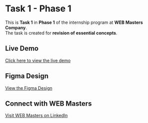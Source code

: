 # Task 1 - Phase 1

This is **Task 1** in **Phase 1** of the internship program at **WEB Masters Company**.  
The task is created for **revision of essential concepts**.

## Live Demo

[Click here to view the live demo](#)

## Figma Design

[View the Figma Design](https://www.figma.com/design/xlESOD0VgwJNtIIe35nQ9Y/Landing-page-for-Solar-comapny--Community-?node-id=0-1&p=f&t=ZG5Pf1CbMdn9Jk4q-0)

## Connect with WEB Masters

[Visit WEB Masters on LinkedIn](https://www.linkedin.com/company/web-masters-academy/posts/?feedView=all)
